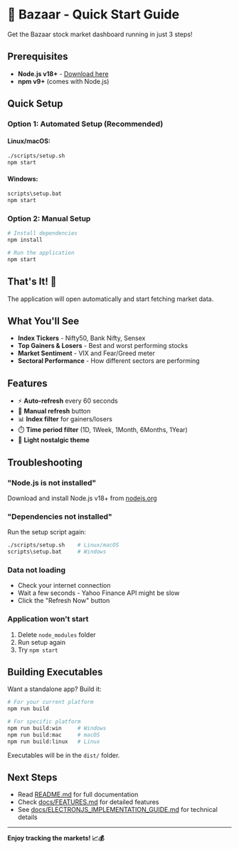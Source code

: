 # 🚀 Bazaar - Quick Start Guide

Get the Bazaar stock market dashboard running in just 3 steps!

## Prerequisites

- **Node.js v18+** - [Download here](https://nodejs.org/)
- **npm v9+** (comes with Node.js)

## Quick Setup

### Option 1: Automated Setup (Recommended)

#### Linux/macOS:

```bash
./scripts/setup.sh
npm start
```

#### Windows:

```bash
scripts\setup.bat
npm start
```

### Option 2: Manual Setup

```bash
# Install dependencies
npm install

# Run the application
npm start
```

## That's It! 🎉

The application will open automatically and start fetching market data.

## What You'll See

- **Index Tickers** - Nifty50, Bank Nifty, Sensex
- **Top Gainers & Losers** - Best and worst performing stocks
- **Market Sentiment** - VIX and Fear/Greed meter
- **Sectoral Performance** - How different sectors are performing

## Features

- ⚡ **Auto-refresh** every 60 seconds
- 🔄 **Manual refresh** button
- 📊 **Index filter** for gainers/losers
- ⏱️ **Time period filter** (1D, 1Week, 1Month, 6Months, 1Year)
- 🎨 **Light nostalgic theme**

## Troubleshooting

### "Node.js is not installed"

Download and install Node.js v18+ from [nodejs.org](https://nodejs.org/)

### "Dependencies not installed"

Run the setup script again:

```bash
./scripts/setup.sh    # Linux/macOS
scripts\setup.bat     # Windows
```

### Data not loading

- Check your internet connection
- Wait a few seconds - Yahoo Finance API might be slow
- Click the "Refresh Now" button

### Application won't start

1. Delete `node_modules` folder
2. Run setup again
3. Try `npm start`

## Building Executables

Want a standalone app? Build it:

```bash
# For your current platform
npm run build

# For specific platform
npm run build:win     # Windows
npm run build:mac     # macOS
npm run build:linux   # Linux
```

Executables will be in the `dist/` folder.

## Next Steps

- Read [README.md](README.md) for full documentation
- Check [docs/FEATURES.md](docs/FEATURES.md) for detailed features
- See [docs/ELECTRONJS_IMPLEMENTATION_GUIDE.md](docs/ELECTRONJS_IMPLEMENTATION_GUIDE.md) for technical details

---

**Enjoy tracking the markets! 📈💰**
